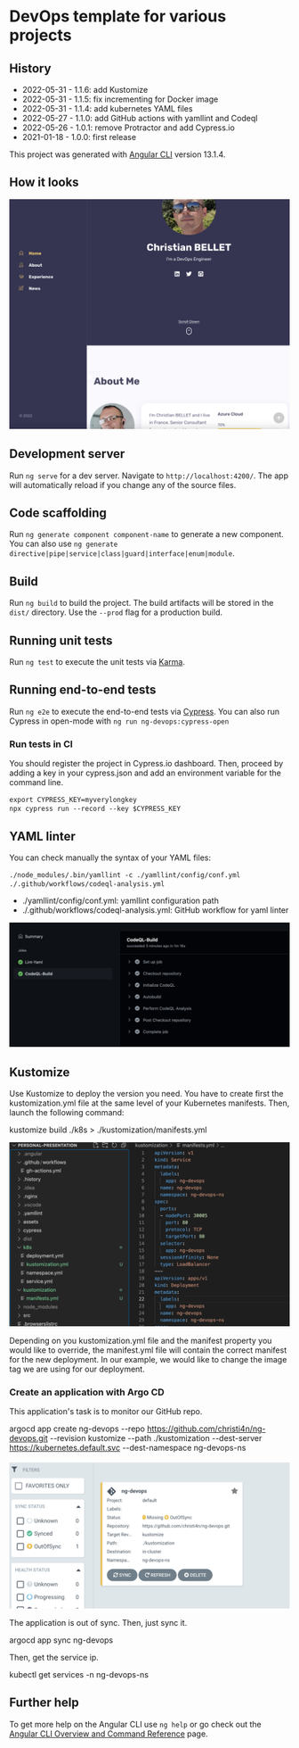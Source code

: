 # DevOps template for various projects

## History

- 2022-05-31 - 1.1.6: add Kustomize
- 2022-05-31 - 1.1.5: fix incrementing for Docker image
- 2022-05-31 - 1.1.4: add kubernetes YAML files
- 2022-05-27 - 1.1.0: add GitHub actions with yamllint and Codeql
- 2022-05-26 - 1.0.1: remove Protractor and add Cypress.io
- 2021-01-18 - 1.0.0: first release

This project was generated with [Angular CLI](https://github.com/angular/angular-cli) version 13.1.4.

## How it looks

![ng-devops app](https://raw.githubusercontent.com/christi4n/ng-devops/master/assets/ng-devops-screen-1.png)
## Development server

Run `ng serve` for a dev server. Navigate to `http://localhost:4200/`. The app will automatically reload if you change any of the source files.

## Code scaffolding

Run `ng generate component component-name` to generate a new component. You can also use `ng generate directive|pipe|service|class|guard|interface|enum|module`.

## Build

Run `ng build` to build the project. The build artifacts will be stored in the `dist/` directory. Use the `--prod` flag for a production build.

## Running unit tests

Run `ng test` to execute the unit tests via [Karma](https://karma-runner.github.io).

## Running end-to-end tests

Run `ng e2e` to execute the end-to-end tests via [Cypress](https://www.cypress.io/).
You can also run Cypress in open-mode with `ng run ng-devops:cypress-open`

### Run tests in CI

You should register the project in Cypress.io dashboard. Then, proceed by adding a key in your cypress.json and add an environment variable for the command line.

    export CYPRESS_KEY=myverylongkey
    npx cypress run --record --key $CYPRESS_KEY

## YAML linter

You can check manually the syntax of your YAML files:

    ./node_modules/.bin/yamllint -c ./yamllint/config/conf.yml ./.github/workflows/codeql-analysis.yml

- ./yamllint/config/conf.yml: yamllint configuration path
- ./.github/workflows/codeql-analysis.yml: GitHub workflow for yaml linter

![ng-devops app](https://raw.githubusercontent.com/christi4n/ng-devops/master/assets/ng-devops-screen-2.png)

## Kustomize

Use Kustomize to deploy the version you need. You have to create first the kustomization.yml file at the same level of your Kubernetes manifests. Then, launch the following command:

   kustomize build ./k8s > ./kustomization/manifests.yml

![ng-devops app](https://raw.githubusercontent.com/christi4n/ng-devops/master/assets/kustomize-k8s-manifest.png)

Depending on you kustomization.yml file and the manifest property you would like to override, the manifest.yml file will contain the correct manifest for the new deployment. In our example, we would like to change the image tag we are using for our deployment.

### Create an application with Argo CD

This application's task is to monitor our GitHub repo.

   argocd app create ng-devops --repo https://github.com/christi4n/ng-devops.git --revision kustomize --path ./kustomization --dest-server https://kubernetes.default.svc --dest-namespace ng-devops-ns

![ng-devops app](https://raw.githubusercontent.com/christi4n/ng-devops/master/assets/argo-cd-new-app.png)

The application is out of sync. Then, just sync it.

   argocd app sync ng-devops

Then, get the service ip.

   kubectl get services -n ng-devops-ns

## Further help

To get more help on the Angular CLI use `ng help` or go check out the [Angular CLI Overview and Command Reference](https://angular.io/cli) page.
